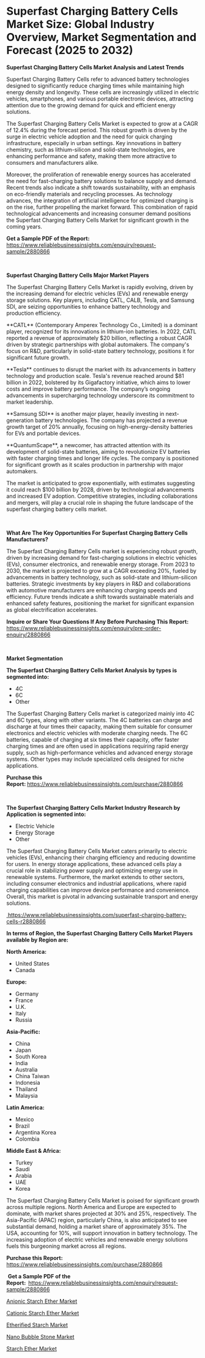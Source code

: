 <p><h1>Superfast Charging Battery Cells Market Size: Global Industry Overview, Market Segmentation and Forecast (2025 to 2032)</h1></p><p><strong>Superfast Charging Battery Cells Market Analysis and Latest Trends</strong></p>
<p><p>Superfast Charging Battery Cells refer to advanced battery technologies designed to significantly reduce charging times while maintaining high energy density and longevity. These cells are increasingly utilized in electric vehicles, smartphones, and various portable electronic devices, attracting attention due to the growing demand for quick and efficient energy solutions.</p><p>The Superfast Charging Battery Cells Market is expected to grow at a CAGR of 12.4% during the forecast period. This robust growth is driven by the surge in electric vehicle adoption and the need for quick charging infrastructure, especially in urban settings. Key innovations in battery chemistry, such as lithium-silicon and solid-state technologies, are enhancing performance and safety, making them more attractive to consumers and manufacturers alike.</p><p>Moreover, the proliferation of renewable energy sources has accelerated the need for fast-charging battery solutions to balance supply and demand. Recent trends also indicate a shift towards sustainability, with an emphasis on eco-friendly materials and recycling processes. As technology advances, the integration of artificial intelligence for optimized charging is on the rise, further propelling the market forward. This combination of rapid technological advancements and increasing consumer demand positions the Superfast Charging Battery Cells Market for significant growth in the coming years.</p></p>
<p><strong>Get a Sample PDF of the Report:&nbsp;</strong> <a href="https://www.reliablebusinessinsights.com/enquiry/request-sample/2880866?utm_campaign=1119&utm_medium=2&utm_source=Github&utm_content=ia&utm_term=12032025&utm_id=superfast-charging-battery-cells">https://www.reliablebusinessinsights.com/enquiry/request-sample/2880866</a></p>
<p>&nbsp;</p>
<p><strong>Superfast Charging Battery Cells Major Market Players</strong></p>
<p><p>The Superfast Charging Battery Cells Market is rapidly evolving, driven by the increasing demand for electric vehicles (EVs) and renewable energy storage solutions. Key players, including CATL, CALB, Tesla, and Samsung SDI, are seizing opportunities to enhance battery technology and production efficiency.</p><p>**CATL** (Contemporary Amperex Technology Co., Limited) is a dominant player, recognized for its innovations in lithium-ion batteries. In 2022, CATL reported a revenue of approximately $20 billion, reflecting a robust CAGR driven by strategic partnerships with global automakers. The company's focus on R&D, particularly in solid-state battery technology, positions it for significant future growth.</p><p>**Tesla** continues to disrupt the market with its advancements in battery technology and production scale. Tesla's revenue reached around $81 billion in 2022, bolstered by its Gigafactory initiative, which aims to lower costs and improve battery performance. The company’s ongoing advancements in supercharging technology underscore its commitment to market leadership.</p><p>**Samsung SDI** is another major player, heavily investing in next-generation battery technologies. The company has projected a revenue growth target of 20% annually, focusing on high-energy-density batteries for EVs and portable devices. </p><p>**QuantumScape**, a newcomer, has attracted attention with its development of solid-state batteries, aiming to revolutionize EV batteries with faster charging times and longer life cycles. The company is positioned for significant growth as it scales production in partnership with major automakers.</p><p>The market is anticipated to grow exponentially, with estimates suggesting it could reach $100 billion by 2028, driven by technological advancements and increased EV adoption. Competitive strategies, including collaborations and mergers, will play a crucial role in shaping the future landscape of the superfast charging battery cells market.</p></p>
<p>&nbsp;</p>
<p><strong>What Are The Key Opportunities For Superfast Charging Battery Cells Manufacturers?</strong></p>
<p><p>The Superfast Charging Battery Cells market is experiencing robust growth, driven by increasing demand for fast-charging solutions in electric vehicles (EVs), consumer electronics, and renewable energy storage. From 2023 to 2030, the market is projected to grow at a CAGR exceeding 20%, fueled by advancements in battery technology, such as solid-state and lithium-silicon batteries. Strategic investments by key players in R&D and collaborations with automotive manufacturers are enhancing charging speeds and efficiency. Future trends indicate a shift towards sustainable materials and enhanced safety features, positioning the market for significant expansion as global electrification accelerates.</p></p>
<p><strong>Inquire or Share Your Questions If Any Before Purchasing This Report:</strong> <a href="https://www.reliablebusinessinsights.com/enquiry/pre-order-enquiry/2880866?utm_campaign=1119&utm_medium=2&utm_source=Github&utm_content=ia&utm_term=12032025&utm_id=superfast-charging-battery-cells">https://www.reliablebusinessinsights.com/enquiry/pre-order-enquiry/2880866</a></p>
<p>&nbsp;</p>
<p><strong>Market Segmentation</strong></p>
<p><strong>The Superfast Charging Battery Cells Market Analysis by types is segmented into:</strong></p>
<p><ul><li>4C</li><li>6C</li><li>Other</li></ul></p>
<p><p>The Superfast Charging Battery Cells market is categorized mainly into 4C and 6C types, along with other variants. The 4C batteries can charge and discharge at four times their capacity, making them suitable for consumer electronics and electric vehicles with moderate charging needs. The 6C batteries, capable of charging at six times their capacity, offer faster charging times and are often used in applications requiring rapid energy supply, such as high-performance vehicles and advanced energy storage systems. Other types may include specialized cells designed for niche applications.</p></p>
<p><strong>Purchase this Report:&nbsp;</strong><a href="https://www.reliablebusinessinsights.com/purchase/2880866?utm_campaign=1119&utm_medium=2&utm_source=Github&utm_content=ia&utm_term=12032025&utm_id=superfast-charging-battery-cells">https://www.reliablebusinessinsights.com/purchase/2880866</a></p>
<p>&nbsp;</p>
<p><strong>The Superfast Charging Battery Cells Market Industry Research by Application is segmented into:</strong></p>
<p><ul><li>Electric Vehicle</li><li>Energy Storage</li><li>Other</li></ul></p>
<p><p>The Superfast Charging Battery Cells Market caters primarily to electric vehicles (EVs), enhancing their charging efficiency and reducing downtime for users. In energy storage applications, these advanced cells play a crucial role in stabilizing power supply and optimizing energy use in renewable systems. Furthermore, the market extends to other sectors, including consumer electronics and industrial applications, where rapid charging capabilities can improve device performance and convenience. Overall, this market is pivotal in advancing sustainable transport and energy solutions.</p></p>
<p><a href="https://www.reliablebusinessinsights.com/superfast-charging-battery-cells-r2880866?utm_campaign=1119&utm_medium=2&utm_source=Github&utm_content=ia&utm_term=12032025&utm_id=superfast-charging-battery-cells">&nbsp;https://www.reliablebusinessinsights.com/superfast-charging-battery-cells-r2880866</a></p>
<p><strong>In terms of Region, the Superfast Charging Battery Cells Market Players available by Region are:</strong></p>
<p>
    <p> <strong> North America: </strong>
        <ul>
            <li>United States</li>
            <li>Canada</li>
        </ul>
        </p> 
    <p> <strong> Europe: </strong>
        <ul>
            <li>Germany</li>
            <li>France</li>
            <li>U.K.</li>
            <li>Italy</li>
            <li>Russia</li>
        </ul>
        </p> 
    <p> <strong> Asia-Pacific: </strong>
        <ul>
            <li>China</li>
            <li>Japan</li>
            <li>South Korea</li>
            <li>India</li>
            <li>Australia</li>
            <li>China Taiwan</li>
            <li>Indonesia</li>
            <li>Thailand</li>
            <li>Malaysia</li>
        </ul>
        </p> 
    <p> <strong> Latin America: </strong>
        <ul>
            <li>Mexico</li>
            <li>Brazil</li>
            <li>Argentina Korea</li>
            <li>Colombia</li>
        </ul>
        </p> 
    <p> <strong> Middle East & Africa: </strong>
        <ul>
            <li>Turkey</li>
            <li>Saudi</li>
            <li>Arabia</li>
            <li>UAE</li>
            <li>Korea</li>
        </ul>
    </p>
    </p>
<p><p>The Superfast Charging Battery Cells Market is poised for significant growth across multiple regions. North America and Europe are expected to dominate, with market shares projected at 30% and 25%, respectively. The Asia-Pacific (APAC) region, particularly China, is also anticipated to see substantial demand, holding a market share of approximately 35%. The USA, accounting for 10%, will support innovation in battery technology. The increasing adoption of electric vehicles and renewable energy solutions fuels this burgeoning market across all regions.</p></p>
<p><strong>Purchase this Report: </strong><a href="https://www.reliablebusinessinsights.com/purchase/2880866?utm_campaign=1119&utm_medium=2&utm_source=Github&utm_content=ia&utm_term=12032025&utm_id=superfast-charging-battery-cells">https://www.reliablebusinessinsights.com/purchase/2880866</a></p>
<p>&nbsp;<strong>Get a Sample PDF of the Report:&nbsp;&nbsp;</strong><a href="https://www.reliablebusinessinsights.com/enquiry/request-sample/2880866?utm_campaign=1119&utm_medium=2&utm_source=Github&utm_content=ia&utm_term=12032025&utm_id=superfast-charging-battery-cells">https://www.reliablebusinessinsights.com/enquiry/request-sample/2880866</a></p>
<p><strong></strong></p>
<p><p><a href="https://github.com/daglascimpoi/Market-Research-Report-List-1/blob/main/anionic-starch-ether-market.md?utm_campaign=1119&utm_medium=2&utm_source=Github&utm_content=ia&utm_term=12032025&utm_id=superfast-charging-battery-cells">Anionic Starch Ether Market</a></p><p><a href="https://github.com/pockettifere14/Market-Research-Report-List-1/blob/main/cationic-starch-ether-market.md?utm_campaign=1119&utm_medium=2&utm_source=Github&utm_content=ia&utm_term=12032025&utm_id=superfast-charging-battery-cells">Cationic Starch Ether Market</a></p><p><a href="https://github.com/shroffuhpa/Market-Research-Report-List-1/blob/main/etherified-starch-market.md?utm_campaign=1119&utm_medium=2&utm_source=Github&utm_content=ia&utm_term=12032025&utm_id=superfast-charging-battery-cells">Etherified Starch Market</a></p><p><a href="https://github.com/dafertsuria/Market-Research-Report-List-1/blob/main/nano-bubble-stone-market.md?utm_campaign=1119&utm_medium=2&utm_source=Github&utm_content=ia&utm_term=12032025&utm_id=superfast-charging-battery-cells">Nano Bubble Stone Market</a></p><p><a href="https://github.com/billejuman43/Market-Research-Report-List-1/blob/main/starch-ether-market.md?utm_campaign=1119&utm_medium=2&utm_source=Github&utm_content=ia&utm_term=12032025&utm_id=superfast-charging-battery-cells">Starch Ether Market</a></p></p>